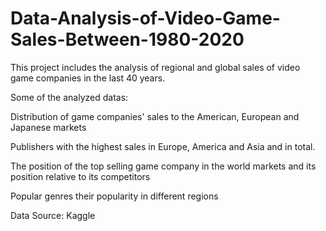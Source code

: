# Data-Analysis-of-Video-Game-Sales-Between-1980-2020
This project includes the analysis of regional and global sales of video game companies in the last 40 years.

Some of the analyzed datas:

Distribution of game companies' sales to the American, European and Japanese markets

Publishers with the highest sales in Europe, America and Asia and in total.

The position of the top selling game company in the world markets and its position relative to its competitors

Popular genres their popularity in different regions


Data Source: Kaggle
